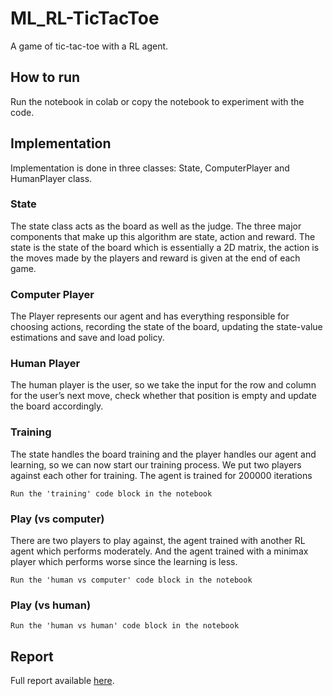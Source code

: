 # ML_RL-TicTacToe
A game of tic-tac-toe with a RL agent.

## How to run
Run the notebook in colab or copy the notebook to experiment with the code. 

## Implementation
Implementation is done in three classes: State, ComputerPlayer and HumanPlayer class.

### State
The state class acts as the board as well as the judge. The three major components that make up this algorithm are state, action and reward. The state is the state of the board which is essentially a 2D matrix, the action is the moves made by the players and reward is given at the end of each game.

### Computer Player
The Player represents our agent and has everything responsible for choosing actions, recording the state of the board, updating the state-value estimations and save and load policy.

### Human Player 
The human player is the user, so we take the input for the row and column for the user’s next move, check whether that position is empty and update the board accordingly.

### Training
The state handles the board training and the player handles our agent and learning, so we can now start our training process. We put two players against each other for training. The agent is trained for 200000 iterations

```
Run the 'training' code block in the notebook
```

### Play (vs computer)
There are two players to play against, the agent trained with another RL agent which performs moderately. And the agent trained with a minimax player which performs worse since the learning is less.

```
Run the 'human vs computer' code block in the notebook
```

### Play (vs human)

```
Run the 'human vs human' code block in the notebook
```

## Report
Full report available [here](https://github.com/saurabhburewar/ML_RL-TicTacToe/blob/main/AAI%20project%20-%20Report.pdf).
